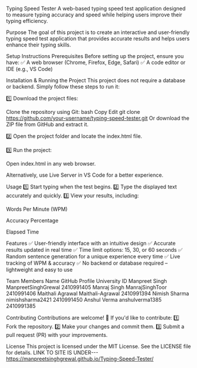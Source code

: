 Typing Speed Tester
A web-based typing speed test application designed to measure typing accuracy and speed while helping users improve their typing efficiency.

Purpose
The goal of this project is to create an interactive and user-friendly typing speed test application that provides accurate results and helps users enhance their typing skills.

Setup Instructions
Prerequisites
Before setting up the project, ensure you have:
✅ A web browser (Chrome, Firefox, Edge, Safari)
✅ A code editor or IDE (e.g., VS Code)

Installation & Running the Project
This project does not require a database or backend. Simply follow these steps to run it:

1️⃣ Download the project files:

Clone the repository using Git:
bash
Copy
Edit
git clone https://github.com/your-username/typing-speed-tester.git
Or download the ZIP file from GitHub and extract it.

2️⃣ Open the project folder and locate the index.html file.

3️⃣ Run the project:

Open index.html in any web browser.

Alternatively, use Live Server in VS Code for a better experience.

Usage
1️⃣ Start typing when the test begins.
2️⃣ Type the displayed text accurately and quickly.
3️⃣ View your results, including:

Words Per Minute (WPM)

Accuracy Percentage

Elapsed Time

Features
✅ User-friendly interface with an intuitive design
✅ Accurate results updated in real time
✅ Time limit options: 15, 30, or 60 seconds
✅ Random sentence generation for a unique experience every time
✅ Live tracking of WPM & accuracy
✅ No backend or database required – lightweight and easy to use

Team Members
Name	           GitHub Profile	      University ID
Manpreet Singh	ManpreetSinghGrewal	  2410991405
Manraj Singh	 ManrajSinghToor        2410991406
Maithali Agrawal	Maithali-Agrawal   	2410991394
Nimish Sharma	nimishsharma2421	      2410991450
Anshul Verma	anshulverma1385	        2410991385

Contributing
Contributions are welcome! 🚀 If you'd like to contribute:
1️⃣ Fork the repository.
2️⃣ Make your changes and commit them.
3️⃣ Submit a pull request (PR) with your improvements.

License
This project is licensed under the MIT License. See the LICENSE file for details.
LINK TO SITE IS UNDER---
https://manpreetsinghgrewal.github.io/Typing-Speed-Tester/

